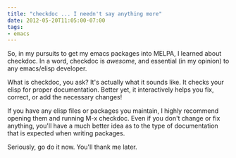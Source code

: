 ```yaml
---
title: "checkdoc ... I needn't say anything more"
date: 2012-05-20T11:05:00-07:00
tags:
- emacs
---
```

So, in my pursuits to get my emacs packages into MELPA, I learned about checkdoc. In a word, checkdoc is *awesome*, and essential (in my opinion) to any emacs/elisp developer.
<!--more-->
What is checkdoc, you ask? It's actually what it sounds like. It checks your elisp for proper documentation. Better yet, it interactively helps you fix, correct, or add the necessary changes!

If you have any elisp files or packages you maintain, I highly recommend opening them and running M-x checkdoc. Even if you don't change or fix anything, you'll have a much better idea as to the type of documentation that is expected when writing packages.

Seriously, go do it now. You'll thank me later.

